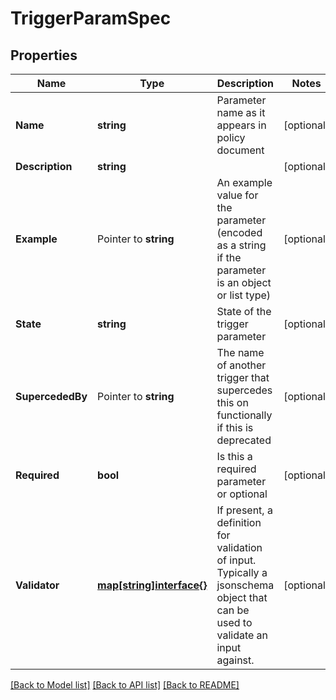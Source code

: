 # TriggerParamSpec

## Properties
Name | Type | Description | Notes
------------ | ------------- | ------------- | -------------
**Name** | **string** | Parameter name as it appears in policy document | [optional] 
**Description** | **string** |  | [optional] 
**Example** | Pointer to **string** | An example value for the parameter (encoded as a string if the parameter is an object or list type) | [optional] 
**State** | **string** | State of the trigger parameter | [optional] 
**SupercededBy** | Pointer to **string** | The name of another trigger that supercedes this on functionally if this is deprecated | [optional] 
**Required** | **bool** | Is this a required parameter or optional | [optional] 
**Validator** | [**map[string]interface{}**](.md) | If present, a definition for validation of input. Typically a jsonschema object that can be used to validate an input against. | [optional] 

[[Back to Model list]](../README.md#documentation-for-models) [[Back to API list]](../README.md#documentation-for-api-endpoints) [[Back to README]](../README.md)


